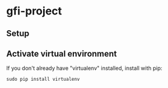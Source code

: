 # gfi-project

## Setup

## Activate virtual environment
If you don't already have "virtualenv" installed, install with pip:

``` 
sudo pip install virtualenv
```
